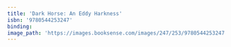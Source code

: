 ```yaml
---
title: 'Dark Horse: An Eddy Harkness'
isbn: '9780544253247'
binding:
image_path: 'https://images.booksense.com/images/247/253/9780544253247.jpg'
---
```




